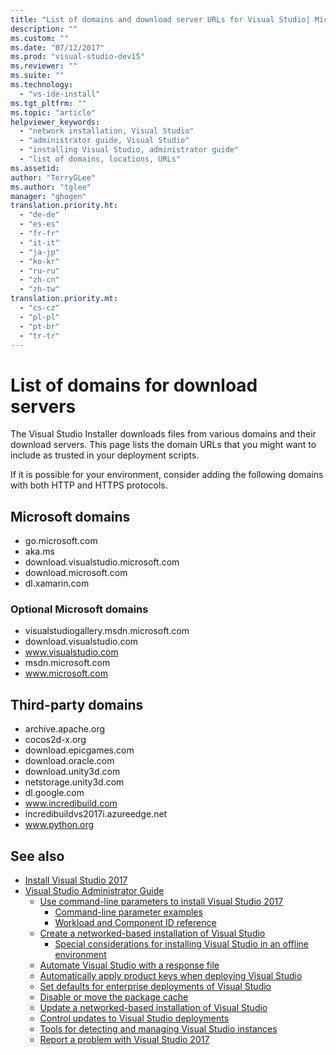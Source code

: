 ```yaml
---
title: "List of domains and download server URLs for Visual Studio| Microsoft Docs"
description: ""
ms.custom: ""
ms.date: "07/12/2017"
ms.prod: "visual-studio-dev15"
ms.reviewer: ""
ms.suite: ""
ms.technology:
  - "vs-ide-install"
ms.tgt_pltfrm: ""
ms.topic: "article"
helpviewer_keywords:
  - "network installation, Visual Studio"
  - "administrator guide, Visual Studio"
  - "installing Visual Studio, administrator guide"
  - "list of domains, locations, URLs"
ms.assetid:
author: "TerryGLee"
ms.author: "tglee"
manager: "ghogen"
translation.priority.ht:
  - "de-de"
  - "es-es"
  - "fr-fr"
  - "it-it"
  - "ja-jp"
  - "ko-kr"
  - "ru-ru"
  - "zh-cn"
  - "zh-tw"
translation.priority.mt:
  - "cs-cz"
  - "pl-pl"
  - "pt-br"
  - "tr-tr"
---
```

# List of domains for download servers

The Visual Studio Installer downloads files from various domains and their download servers. This page lists the domain URLs that you might want to include as trusted in your deployment scripts.

If it is possible for your environment, consider adding the following domains with both HTTP and HTTPS protocols.

## Microsoft domains
* go.microsoft.com
* aka.ms
* download.visualstudio.microsoft.com
* download.microsoft.com
* dl.xamarin.com

### Optional Microsoft domains
* visualstudiogallery.msdn.microsoft.com
* download.visualstudio.com
* www.visualstudio.com
* msdn.microsoft.com
* www.microsoft.com

## Third-party domains
* archive.apache.org
* cocos2d-x.org
* download.epicgames.com
* download.oracle.com
* download.unity3d.com
* netstorage.unity3d.com
* dl.google.com
* www.incredibuild.com
* incredibuildvs2017i.azureedge.net
* www.python.org

## See also
* [Install Visual Studio 2017](install-visual-studio.md)
* [Visual Studio Administrator Guide](visual-studio-administrator-guide.md)
  * [Use command-line parameters to install Visual Studio 2017](use-command-line-parameters-to-install-visual-studio.md)
    * [Command-line parameter examples](command-line-parameter-examples.md)
    * [Workload and Component ID reference](workload-and-component-ids.md)
  * [Create a networked-based installation of Visual Studio](create-a-network-installation-of-visual-studio.md)
    * [Special considerations for installing Visual Studio in an offline environment](install-visual-studio-in-offline-environment.md)
  * [Automate Visual Studio with a response file](automated-installation-with-response-file.md)
  * [Automatically apply product keys when deploying Visual Studio](automatically-apply-product-keys-when-deploying-visual-studio.md)
  * [Set defaults for enterprise deployments of Visual Studio](set-defaults-for-enterprise-deployments.md)
  * [Disable or move the package cache](disable-or-move-the-package-cache.md)
  * [Update a networked-based installation of Visual Studio](update-a-network-installation-of-visual-studio.md)
  * [Control updates to Visual Studio deployments](controlling-updates-to-visual-studio-deployments.md)
  * [Tools for detecting and managing Visual Studio instances](tools-for-managing-visual-studio-instances.md)
  * [Report a problem with Visual Studio 2017](../ide/how-to-report-a-problem-with-visual-studio-2017.md)
